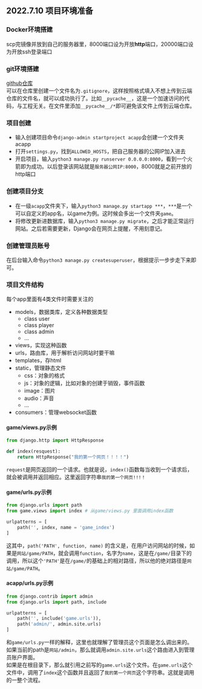 ## 2022.7.10 项目环境准备
### Docker环境搭建
scp完镜像并放到自己的服务器里，8000端口设为开放**http**端口，20000端口设为开放ssh登录端口
### git环境搭建
[github仓库](https://github.com/ADguyCN990/acwing-django-lesson) <br />
可以在仓库里创建一个文件名为`.gitignore`，这样按照格式填入不想上传到云端仓库的文件名，就可以成功执行了。比如`__pycache__`，这是一个加速访问的代码，与工程无关。在文件里添加`__pycache__/*`即可避免该文件上传到云端仓库。

### 项目创建
- 输入创建项目命令`django-admin startproject acapp`会创建一个文件夹acapp
- 打开`settings.py`，找到`ALLOWED_HOSTS`，把自己服务器的公网IP加入进去
- 开启项目，输入`python3 manage.py runserver 0.0.0.0:8000`，看到一个火箭即为成功。以后登录该网站就是`服务器公网IP:8000`，8000就是之前开放的http端口

### 创建项目分支
- 在一级`acapp`文件夹下，输入`python3 manage.py startapp ***`，`***`是一个可以自定义的app名，以game为例。这时候会多出一个文件夹`game`。
- 将修改更新进数据库，输入`python3 manage.py migrate`，之后才能正常运行网站。之后若需要更新，Django会在网页上提醒，不用刻意记。
### 创建管理员账号
在后台输入命令`python3 manage.py createsuperuser`，根据提示一步步走下来即可。

### 项目文件结构
每个app里面有4类文件时需要关注的
- models，数据类库，定义各种数据类型
  - class user
  - class player
  - class admin
  - ...
- views，实现这种函数
- urls，路由库，用于解析访问网站时要干嘛
- templates，存html
- static，管理静态文件
  - css：对象的格式
  - js：对象的逻辑，比如对象的创建于销毁，事件函数
  - image：图片
  - audio：声音
  - ...
- consumers：管理websocket函数

#### game/views.py示例
```python
from django.http import HttpResponse

def index(resquest):
    return HttpResponse("我的第一个网页！！！！")
```
`request`是网页返回的一个请求。也就是说，`index()`函数每当收到一个请求后，就会被调用并返回相应。这里返回字符串`我的第一个网页!!!！`

#### game/urls.py示例
```python
from django.urls import path
from game.views import index # 从game/views.py 里面调用index函数

urlpatterns = [
    path('', index, name = 'game_index')
]
```
这其中，`path('PATH', function, name)` 的含义是，在用户访问网站的时候，如果是`网站/game/PATH`，就会调用`function`，名字为`name`，这是在`/game/`目录下的调用，所以这个`'PATH'`是在`/game/`的基础上的相对路径，所以他的绝对路径是`网站/game/PATH`。

#### acapp/urls.py示例
```python
from django.contrib import admin
from django.urls import path, include

urlpatterns = [
    path('', include('game.urls')),
    path('admin/', admin.site.urls)
]
```
和`game/urls.py`一样的解释，这里也就理解了管理员这个页面是怎么调出来的。如果当前的path是`网站/admin`，那么就调用`admin.site.urls`这个路由进入到管理员账户界面。<br />
如果是在根目录下，那么就引用之前写的`game.urls`这个文件。在`game.urls`这个文件中，调用了`index`这个函数并且返回了`我的第一个网页`这个字符串。这就是调用的一整个流程。